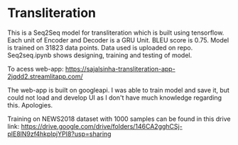 # Transliteration

This is a Seq2Seq model for transliteration which is built using tensorflow. Each unit of Encoder and Decoder is a GRU Unit. BLEU score is 0.75. Model is trained on 31823 data points. Data used is uploaded on repo. Seq2seq.ipynb shows designing, training and testing of model. 

To acess web-app: https://sajalsinha-transliteration-app-2jqdd2.streamlitapp.com/

The web-app is built on googleapi. I was able to train model and save it, but could not load and develop UI as I don't have much knowledge regarding this. Apologies. 

Training on NEWS2018 dataset with 1000 samples can be found in this drive link: https://drive.google.com/drive/folders/146CA2gghCSj-plE8lN9zf4hkpIpjYPI8?usp=sharing
